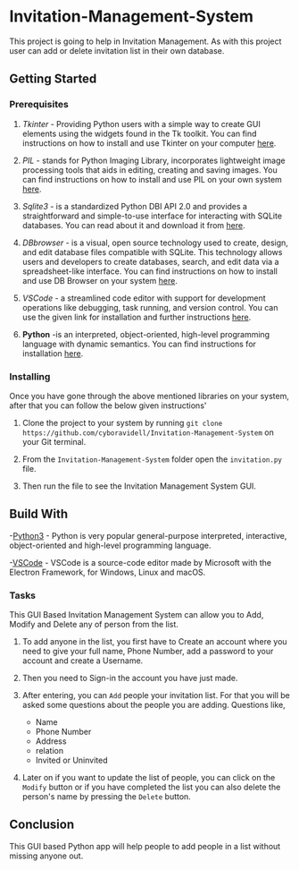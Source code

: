 # Invitation-Management-System
This project is going to help in Invitation Management. As with this project user can add or delete invitation list in their own database.

## Getting Started

### Prerequisites

1. *Tkinter* -  Providing Python users with a simple way to create GUI elements using the widgets found in the Tk toolkit. You can find instructions on how to install and use Tkinter on your computer [here](https://tkdocs.com/tutorial/install.html).

2. *PIL* - stands for Python Imaging Library, incorporates lightweight image processing tools that aids in editing, creating and saving images. You can find instructions on how to install and use PIL on your own system [here](https://pillow.readthedocs.io/en/stable/installation.html).

3. *Sqlite3* - is a standardized Python DBI API 2.0 and provides a straightforward and simple-to-use interface for interacting with SQLite databases. You can read about it and download it from [here](https://www.sqlitetutorial.net/download-install-sqlite/).

4. *DBbrowser* - is a visual, open source technology used to create, design, and edit database files compatible with SQLite. This technology allows users and developers to create databases, search, and edit data via a spreadsheet-like interface. You can find instructions on how to install and use DB Browser on your system [here](https://sqlitebrowser.org/dl/).

5. *VSCode* - a streamlined code editor with support for development operations like debugging, task running, and version control. You can use the given link for installation and further instructions [here](https://code.visualstudio.com/docs/setup/setup-overview).

6. **Python** -is an interpreted, object-oriented, high-level programming language with dynamic semantics. You can find instructions for installation [here](https://www.python.org/doc/).

### Installing 

Once you have gone through the above mentioned libraries on your system, after that you can follow the below given instructions' 

1. Clone the project to your system by running `git clone https://github.com/cyboravidell/Invitation-Management-System` on your Git terminal.

2. From the `Invitation-Management-System` folder open the `invitation.py` file.

3. Then run the file to see the Invitation Management System GUI.

## Build With

-[Python3](https://www.python.org/doc/) - Python is very popular general-purpose interpreted, interactive, object-oriented and high-level programming language. 

-[VSCode](https://code.visualstudio.com/docs/setup/setup-overview) - VSCode is a source-code editor made by Microsoft with the Electron Framework, for Windows, Linux and macOS.

### Tasks

This GUI Based Invitation Management System can allow you to Add, Modify and Delete any of person from the list. 

1. To add anyone in the list, you first have to Create an account where you need to give your full name, Phone Number, add a password to your account and create a Username.

2. Then you need to Sign-in the account you have just made. 

3. After entering, you can `Add` people your invitation list. For that you will be asked some questions about the people you are adding. Questions like,
    - Name 
    - Phone Number
    - Address
    - relation 
    - Invited or Uninvited

4. Later on if you want to update the list of people, you can click on the `Modify` button or if you have completed the list you can also delete the person's name by pressing the `Delete` button.

## Conclusion

This GUI based Python app will help people to add people in a list without missing anyone out.
